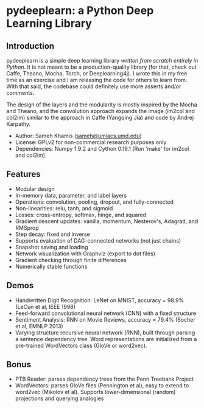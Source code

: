 # pydeeplearn: a Python Deep Learning Library
## Introduction
pydeeplearn is a simple deep learning library *written from scratch entirely in Python*. It is not meant to be a production-quality library (for that, check out Caffe, Theano, Mocha, Torch, or Deeplearning4j). I wrote this in my free time as an exercise and I am releasing the code for others to learn from. With that said, the codebase could definitely use more asserts and/or comments.

The design of the layers and the modularity is mostly inspired by the Mocha and Theano, and the convolution approach expands the image (im2col and col2im) similar to the approach in Caffe (Yangqing Jia) and code by Andrej Karpathy.

* Author: Sameh Khamis (sameh@umiacs.umd.edu)
* License: GPLv2 for non-commercial research purposes only
* Dependencies: Numpy 1.9.2 and Cython 0.19.1 (Run 'make' for im2col and col2im)

## Features
* Modular design
 * In-memory data, parameter, and label layers
 * Operations: convolution, pooling, dropout, and fully-connected
 * Non-linearities: relu, tanh, and sigmoid
 * Losses: cross-entropy, softmax, hinge, and squared
 * Gradient descent updates: vanilla, momentum, Nesterov's, Adagrad, and RMSprop
 * Step decay: fixed and inverse
* Supports evaluation of DAG-connected networks (not just chains)
* Snapshot saving and loading
* Network visualization with Graphviz (export to dot files)
* Gradient checking through finite differences
* Numerically stable functions

## Demos
* Handwritten Digit Recognition: LeNet on MNIST, accuracy = 98.9% (LeCun et al, IEEE 1998)
 * Feed-forward convolutional neural network (CNN) with a fixed structure
* Sentiment Analysis: RNN on Movie Reviews, accuracy = 79.4% (Socher et al, EMNLP 2013)
 * Varying structure recursive neural network (RNN), built through parsing a sentence dependency tree. Word representations are initialized from a pre-trained WordVectors class (GloVe or word2vec).

## Bonus
* PTB Reader: parses dependency trees from the Penn Treebank Project
* WordVectors: parses GloVe files (Pennington et al), easy to extend to word2vec (Mikolov et al). Supports lower-dimensional (random) projections and querying analogies
